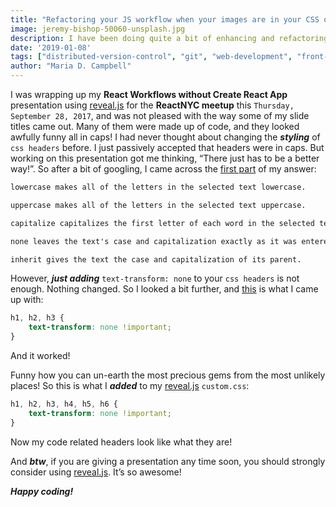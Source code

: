 ```yaml
---
title: "Refactoring your JS workflow when your images are in your CSS only"
image: jeremy-bishop-50060-unsplash.jpg
description: I have been doing quite a bit of enhancing and refactoring of apps I have built lately.
date: '2019-01-08'
tags: ["distributed-version-control", "git", "web-development", "front-end-development", "javascript-automated-workflows", "webpack", "npm", "refactoring-code"]
author: "Maria D. Campbell"
---
```


I was wrapping up my **React Workflows without Create React App** presentation using [reveal.js](https://revealjs.com/#/) for the **ReactNYC meetup** this `Thursday, September 28, 2017`, and was not pleased with the way some of my slide titles came out. Many of them were made up of code, and they looked awfully funny all in caps! I had never thought about changing the ***styling*** of `css headers` before. I just passively accepted that headers were in caps. But working on this presentation got me thinking, “There just has to be a better way!”. So after a bit of googling, I came across the [first part](https://css-tricks.com/almanac/properties/t/text-transform/) of my answer:

```markdown
lowercase makes all of the letters in the selected text lowercase.

uppercase makes all of the letters in the selected text uppercase.

capitalize capitalizes the first letter of each word in the selected text.

none leaves the text's case and capitalization exactly as it was entered.

inherit gives the text the case and capitalization of its parent.
```

However, ***just adding*** `text-transform: none` to your `css headers` is not enough. Nothing changed. So I looked a bit further, and [this](https://kriesi.at/support/topic/remove-caps-in-headings-enfold-theme/) is what I came up with:

```css
h1, h2, h3 {
    text-transform: none !important;
}
```

And it worked!

Funny how you can un-earth the most precious gems from the most unlikely places! So this is what I ***added*** to my [reveal.js](https://revealjs.com/#/) `custom.css`:

```css
h1, h2, h3, h4, h5, h6 {
    text-transform: none !important;
}
```

Now my code related headers look like what they are!

And ***btw***, if you are giving a presentation any time soon, you should strongly consider using [reveal.js](https://revealjs.com/#/). It’s so awesome!

***Happy coding!***
